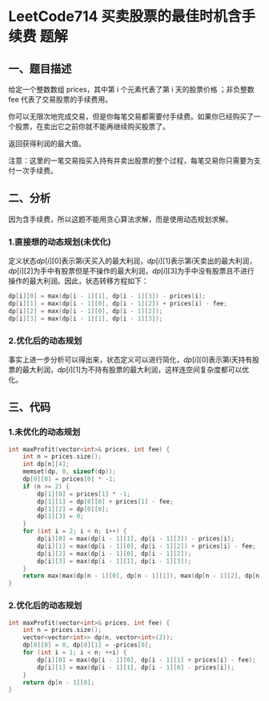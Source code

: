 # LeetCode714 买卖股票的最佳时机含手续费 题解

## 一、题目描述

给定一个整数数组 prices，其中第 i 个元素代表了第 i 天的股票价格 ；非负整数 fee 代表了交易股票的手续费用。

你可以无限次地完成交易，但是你每笔交易都需要付手续费。如果你已经购买了一个股票，在卖出它之前你就不能再继续购买股票了。

返回获得利润的最大值。

注意：这里的一笔交易指买入持有并卖出股票的整个过程，每笔交易你只需要为支付一次手续费。



## 二、分析

因为含手续费，所以这题不能用贪心算法求解，而是使用动态规划求解。

### 1.直接想的动态规划(未优化)

定义状态$dp[i][0]$表示第i天买入的最大利润，$dp[i][1]$表示第i天卖出的最大利润，$dp[i][2]$为手中有股票但是不操作的最大利润，$dp[i][3]$为手中没有股票且不进行操作的最大利润。因此，状态转移方程如下：

```c++
dp[i][0] = max(dp[i - 1][1], dp[i - 1][3]) - prices[i];
dp[i][1] = max(dp[i - 1][0], dp[i - 1][2]) + prices[i] - fee;
dp[i][2] = max(dp[i - 1][0], dp[i - 1][2]);
dp[i][3] = max(dp[i - 1][1], dp[i - 1][3]);
```

### 2.优化后的动态规划

事实上进一步分析可以得出来，状态定义可以进行简化，$dp[i][0]$表示第i天持有股票的最大利润，$dp[i][1]$为不持有股票的最大利润，这样连空间复杂度都可以优化。



## 三、代码

### 1.未优化的动态规划

```c++
int maxProfit(vector<int>& prices, int fee) {
    int n = prices.size();
    int dp[n][4];
    memset(dp, 0, sizeof(dp));
    dp[0][0] = prices[0] * -1;
    if (n >= 2) {
        dp[1][0] = prices[1] * -1;
        dp[1][1] = dp[0][0] + prices[1] - fee;
        dp[1][2] = dp[0][0];
        dp[1][3] = 0;
    }
    for (int i = 2; i < n; i++) {
        dp[i][0] = max(dp[i - 1][1], dp[i - 1][3]) - prices[i];
        dp[i][1] = max(dp[i - 1][0], dp[i - 1][2]) + prices[i] - fee;
        dp[i][2] = max(dp[i - 1][0], dp[i - 1][2]);
        dp[i][3] = max(dp[i - 1][1], dp[i - 1][3]);
    }
    return max(max(dp[n - 1][0], dp[n - 1][1]), max(dp[n - 1][2], dp[n - 1][3]));
}
```

### 2.优化后的动态规划

```c++
int maxProfit(vector<int>& prices, int fee) {
    int n = prices.size();
    vector<vector<int>> dp(n, vector<int>(2));
    dp[0][0] = 0, dp[0][1] = -prices[0];
    for (int i = 1; i < n; ++i) {
        dp[i][0] = max(dp[i - 1][0], dp[i - 1][1] + prices[i] - fee);
        dp[i][1] = max(dp[i - 1][1], dp[i - 1][0] - prices[i]);
    }
    return dp[n - 1][0];
}
```

